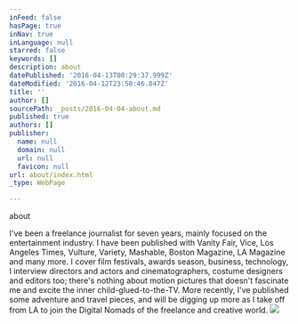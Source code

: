 ```yaml
---
inFeed: false
hasPage: true
inNav: true
inLanguage: null
starred: false
keywords: []
description: about
datePublished: '2016-04-13T00:29:37.999Z'
dateModified: '2016-04-12T23:50:46.847Z'
title: ''
author: []
sourcePath: _posts/2016-04-04-about.md
published: true
authors: []
publisher:
  name: null
  domain: null
  url: null
  favicon: null
url: about/index.html
_type: WebPage

---
```

about

I've been a freelance journalist for seven years, mainly focused on the entertainment industry. I have been published with Vanity Fair, Vice, Los Angeles Times, Vulture, Variety, Mashable, Boston Magazine, LA Magazine and many more. I cover film festivals, awards season, business, technology, I interview directors and actors and cinematographers, costume designers and editors too; there's nothing about motion pictures that doesn't fascinate me and excite the inner child-glued-to-the-TV. More recently, I've published some adventure and travel pieces, and will be digging up more as I take off from LA to join the Digital Nomads of the freelance and creative world.
![](https://the-grid-user-content.s3-us-west-2.amazonaws.com/f1fedf48-2795-4f69-890b-c3e371dc183f.jpg)
